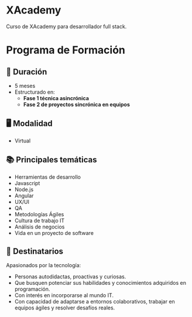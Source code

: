 # XAcademy
Curso de XAcademy para desarrollador full stack.

# Programa de Formación

## 📅 Duración
- 5 meses  
- Estructurado en:
  - **Fase 1 técnica asincrónica**  
  - **Fase 2 de proyectos sincrónica en equipos**

## 🖥️ Modalidad
- Virtual

## 📚 Principales temáticas
- Herramientas de desarrollo  
- Javascript  
- Node.js  
- Angular  
- UX/UI  
- QA  
- Metodologías Ágiles  
- Cultura de trabajo IT  
- Análisis de negocios  
- Vida en un proyecto de software  

## 🎯 Destinatarios
Apasionados por la tecnología:  
- Personas autodidactas, proactivas y curiosas.  
- Que busquen potenciar sus habilidades y conocimientos adquiridos en programación.  
- Con interés en incorporarse al mundo IT.  
- Con capacidad de adaptarse a entornos colaborativos, trabajar en equipos ágiles y resolver desafíos reales.
